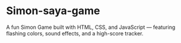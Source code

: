 # Simon-saya-game
A fun Simon Game built with HTML, CSS, and JavaScript — featuring flashing colors, sound effects, and a high-score tracker.

